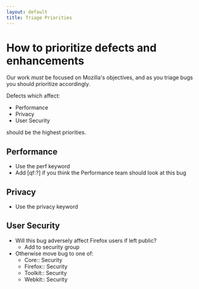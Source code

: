```yaml
---
layout: default
title: Triage Priorities
---
```


# How to prioritize defects and enhancements

Our work *must* be focused on Mozilla's objectives, and as you triage bugs you should prioritize accordingly.

Defects which affect:

* Performance
* Privacy
* User Security

should be the highest priorities.

## Performance

* Use the perf keyword
* Add [qf:?] if you think the Performance team should look at this bug

## Privacy

* Use the privacy keyword

## User Security

* Will this bug adversely affect Firefox users if left public?
  * Add to security group
* Otherwise move bug to one of:
  * Core:: Security
  * Firefox:: Security
  * Toolkit:: Security
  * Webkit:: Security

